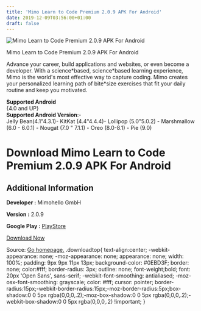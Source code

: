 ```yaml
---
title: 'Mimo Learn to Code Premium 2.0.9 APK For Android'
date: 2019-12-09T03:56:00+01:00
draft: false
---
```


![Mimo Learn to Code Premium 2.0.9 APK For Android](https://i2.wp.com/apkhome.net/wp-content/uploads/2019/12/Mimo-Learn-to-Code-Premium-2.0.9.png "Mimo Learn to Code Premium 2.0.9 APK For Android")

  

Mimo Learn to Code Premium 2.0.9 APK For Android

Advance your career, build applications and websites, or even become a developer. With a science\*based, science\*based learning experience, Mimo is the world's most effective way to capture coding. Mimo creates your personalized learning path of bite\*size exercises that fit your daily routine and keep you motivated.

**Supported Android**  
{4.0 and UP}  
**Supported Android Version**:-  
Jelly Bean(4.1"4.3.1)- KitKat (4.4"4.4.4)- Lollipop (5.0"5.0.2) - Marshmallow (6.0 - 6.0.1) - Nougat (7.0 " 7.1.1) - Oreo (8.0-8.1) - Pie (9.0)

Download Mimo Learn to Code Premium 2.0.9 APK For Android
=========================================================

Additional Information
----------------------

**Developer :** Mimohello GmbH

**Version :** 2.0.9

**Google Play :** [PlayStore](https://play.google.com/store/apps/details?id=com.getmimo)

  

[Download Now](https://store4app.co/post/mimo-learn-to-code-premium-2-0-9-apk-for-android_1575811311)

  
Source: [Go homepage.](https://store4app.co/post/mimo-learn-to-code-premium-2-0-9-apk-for-android_1575811311) .downloadtop{ text-align:center; -webkit-appearance: none; -moz-appearance: none; appearance: none; width: 100%; padding: 9px 9px 11px 13px; background-color: #0EBD3F; border: none; color:#fff; border-radius: 3px; outline: none; font-weight;bold; font: 20px 'Open Sans', sans-serif; -webkit-font-smoothing: antialiased; -moz-osx-font-smoothing: grayscale; color: #fff; cursor: pointer; border-radius:15px;-webkit-border-radius:15px;-moz-border-radius:5px;box-shadow:0 0 5px rgba(0,0,0,.2);-moz-box-shadow:0 0 5px rgba(0,0,0,.2);-webkit-box-shadow:0 0 5px rgba(0,0,0,.2) !important; }
